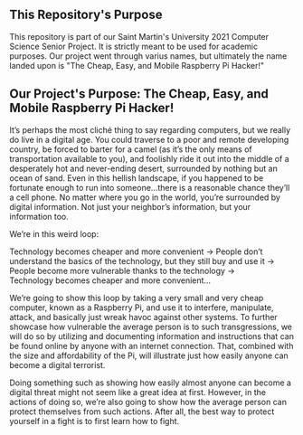 ## This Repository's Purpose
This repository is part of our Saint Martin's University 2021 Computer Science Senior Project. It is strictly meant to be used for academic purposes. Our project went through varius names, but ultimately the name landed upon is "The Cheap, Easy, and Mobile Raspberry Pi Hacker!"

## Our Project's Purpose: The Cheap, Easy, and Mobile Raspberry Pi Hacker!

It’s perhaps the most cliché thing to say regarding computers, but we really do live in a digital age. You could traverse to a poor and remote developing country, be forced to barter for a camel (as it’s the only means of transportation available to you), and foolishly ride it out into the middle of a desperately hot and never-ending desert, surrounded by nothing but an ocean of sand. Even in this hellish landscape, if you happened to be fortunate enough to run into someone…there is a reasonable chance they’ll a cell phone. No matter where you go in the world, you’re surrounded by digital information. Not just your neighbor’s information, but your information too. 

We’re in this weird loop:

Technology becomes cheaper and more convenient -> 
	  People don’t understand the basics of the technology, but they still buy and use it ->	  
		  People become more vulnerable thanks to the technology ->		  
			  Technology becomes cheaper and more convenient…
		
We’re going to show this loop by taking a very small and very cheap computer, known as a Raspberry Pi, and use it to interfere, manipulate, attack, and basically just wreak havoc against other systems. To further showcase how vulnerable the average person is to such transgressions, we will do so by utilizing and documenting information and instructions that can be found online by anyone with an internet connection. That, combined with the size and affordability of the Pi, will illustrate just how easily anyone can become a digital terrorist.

Doing something such as showing how easily almost anyone can become a digital threat might not seem like a great idea at first. However, in the actions of doing so, we’re also going to show how the average person can protect themselves from such actions. After all, the best way to protect yourself in a fight is to first learn how to fight. 
